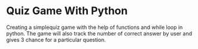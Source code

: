# Quiz Game With Python
Creating a simplequiz game with the help of functions and while loop in python. The game will also track the number of correct answer by user and gives 3 chance for a particular question.
